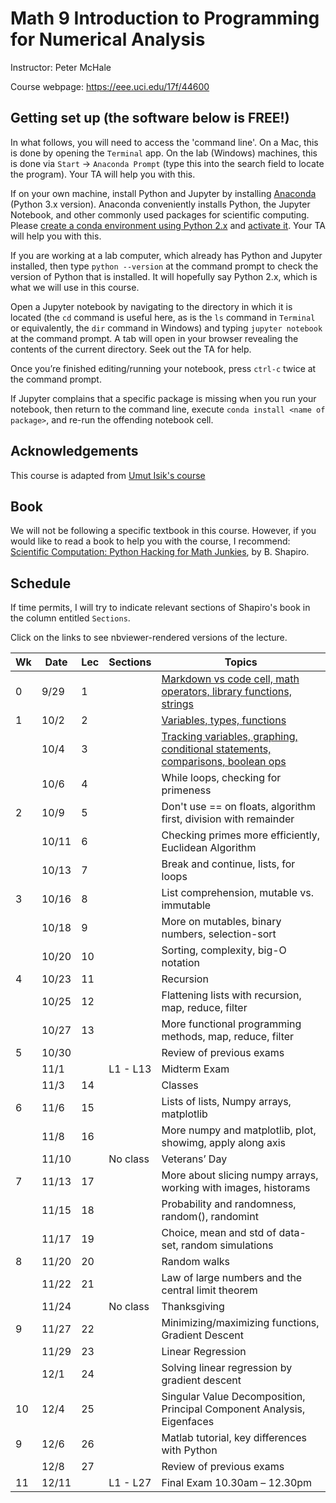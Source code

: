 # Math 9 Introduction to Programming for Numerical Analysis 

Instructor: Peter McHale 

Course webpage: https://eee.uci.edu/17f/44600

## Getting set up (the software below is FREE!)

In what follows, you will need to access the 'command line'. 
On a Mac, this is done by opening the `Terminal` app. On the lab (Windows) machines,
this is done via `Start` -> `Anaconda Prompt` (type this into the search field to locate the program). 
Your TA will help you with this. 

If on your own machine, install Python and Jupyter by installing 
[Anaconda](https://www.continuum.io/downloads) (Python 3.x version).
 Anaconda conveniently installs Python, the Jupyter Notebook, and other commonly used packages for scientific computing.
Please 
[create a conda environment using Python 2.x](https://conda.io/docs/user-guide/tasks/manage-environments.html#creating-an-environment-with-commands) and [activate it](https://conda.io/docs/user-guide/tasks/manage-environments.html#activating-an-environment).
Your TA will help you with this.

If you are working at a lab computer, which already has Python and Jupyter installed, then 
type `python --version` at the command prompt to 
check the version of Python that is installed. It will hopefully say Python 2.x, which is what we will use in this course. 

Open a Jupyter notebook by navigating to the directory in which it is located (the `cd` command is useful here, 
as is the `ls` command in `Terminal` or equivalently, the `dir` command in Windows)
and typing `jupyter notebook` at the 
command prompt. 
A tab will open in your browser revealing the contents of the current directory. 
Seek out the TA for help.

Once you’re finished editing/running your notebook, press `ctrl-c`
twice at the command prompt.

If Jupyter complains that a specific package is missing when you 
run your notebook, then return to the command line, execute 
`conda install <name of package>`, and re-run the offending notebook cell. 

## Acknowledgements 

This course is adapted from [Umut Isik's course](https://www.math.uci.edu/~isik/teaching/17W_MATH9/index.html)

## Book 
We will not be following a specific textbook in this course. 
However, if you would like to read a book to help you with the course, I recommend: 
[Scientific Computation: Python Hacking for Math Junkies](http://calculuscastle.com/pythonbook.html), by B. Shapiro.

## Schedule

If time permits, I will try to indicate relevant sections of Shapiro's book in the column entitled `Sections`.

Click on the links to see nbviewer-rendered versions of the lecture. 

|Wk|Date|Lec|Sections|Topics
|---|---|---|---|---
|0|9/29|1||[Markdown vs code cell, math operators, library functions, strings](http://nbviewer.jupyter.org/github/petermchale/math9/blob/master/lectures/Lecture01.ipynb)
|1|10/2|2||[Variables, types, functions](http://nbviewer.jupyter.org/github/petermchale/math9/blob/master/lectures/Lecture02.ipynb)
||10/4|3||[Tracking variables, graphing, conditional statements, comparisons, boolean ops](http://nbviewer.jupyter.org/github/petermchale/math9/blob/master/lectures/Lecture03.ipynb)
||10/6|4||While loops, checking for primeness
|2|10/9|5||Don't use == on floats, algorithm first, division with remainder
||10/11|6||Checking primes more efficiently, Euclidean Algorithm
||10/13|7||Break and continue, lists, for loops
|3|10/16|8||List comprehension, mutable vs. immutable
||10/18|9||More on mutables, binary numbers, selection-sort
||10/20|10||Sorting, complexity, big-O notation
|4|10/23|11||Recursion
||10/25|12||Flattening lists with recursion, map, reduce, filter
||10/27|13||More functional programming methods, map, reduce, filter
|5|10/30|||Review of previous exams
||11/1||L1 - L13|Midterm Exam
||11/3|14||Classes
|6|11/6|15||Lists of lists, Numpy arrays, matplotlib
||11/8|16||More numpy and matplotlib, plot, showimg, apply along axis
||11/10||No class|Veterans’ Day
|7|11/13|17||More about slicing numpy arrays, working with images, historams
||11/15|18||Probability and randomness, random(), randomint
||11/17|19||Choice, mean and std of data-set, random simulations
|8|11/20|20||Random walks
||11/22|21||Law of large numbers and the central limit theorem
||11/24||No class|Thanksgiving
|9|11/27|22||Minimizing/maximizing functions, Gradient Descent
||11/29|23||Linear Regression
||12/1|24||Solving linear regression by gradient descent
|10|12/4|25||Singular Value Decomposition, Principal Component Analysis, Eigenfaces
|9|12/6|26||Matlab tutorial, key differences with Python
||12/8|27||Review of previous exams
|11|12/11||L1 - L27|Final Exam 10.30am – 12.30pm

